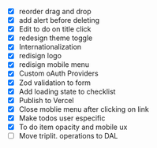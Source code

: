 - [x] reorder drag and drop
- [x] add alert before deleting
- [x] Edit to do on title click
- [x] redesign theme toggle
- [x] Internationalization
- [x] redisign logo
- [x] redisign mobile menu
- [x] Custom oAuth Providers
- [x] Zod validation to form
- [x] Add loading state to checklist
- [x] Publish to Vercel
- [x] Close moblie menu after clicking on link
- [x] Make todos user especific
- [x] To do item opacity and mobile ux
- [ ] Move triplit. operations to DAL
